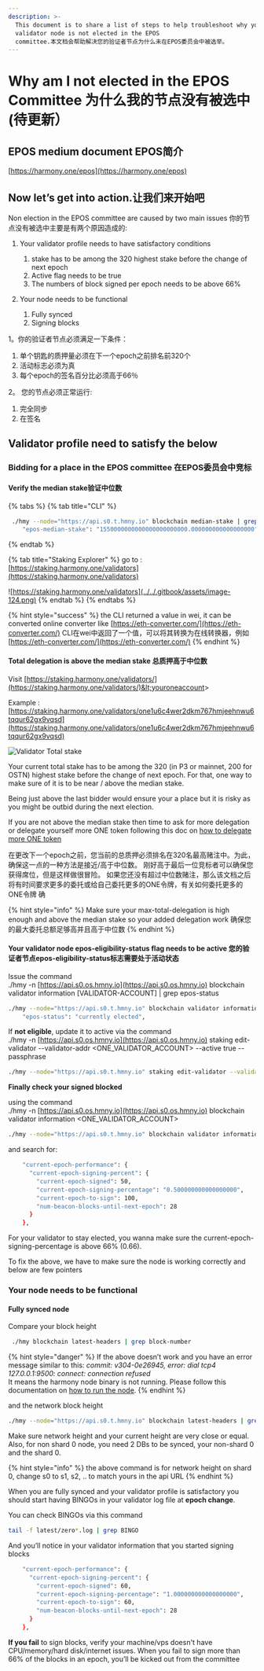 ```yaml
---
description: >-
  This document is to share a list of steps to help troubleshoot why your
  validator node is not elected in the EPOS
  committee.本文档会帮助解决您的验证者节点为什么未在EPOS委员会中被选举。
---
```


# Why am I not elected in the EPOS Committee 为什么我的节点没有被选中 \(待更新）

## EPOS medium document EPOS简介

[https://harmony.one/epos](https://harmony.one/epos)

## **Now let’s get into action.让我们来开始吧**

Non election in the EPOS committee are caused by two main issues 你的节点没有被选中主要是有两个原因造成的:

1. Your validator profile needs to have satisfactory conditions 
   1. stake has to be among the 320 highest stake before the change of next epoch
   2. Active flag needs to be true
   3. The numbers of block signed per epoch needs to be above 66%
2. Your node needs to be functional

   1. Fully synced
   2. Signing blocks

1。你的验证者节点必须满足一下条件：

1. 单个钥匙的质押量必须在下一个epoch之前排名前320个
2. 活动标志必须为真 
3. 每个epoch的签名百分比必须高于66％

2。 您的节点必须正常运行:

1. 完全同步
2. 在签名

## **Validator profile need to satisfy the below**

### Bidding for a place in the EPOS committee 在EPOS委员会中竞标

#### Verify the median stake验证中位数

{% tabs %}
{% tab title="CLI" %}
```bash
 ./hmy --node="https://api.s0.t.hmny.io" blockchain median-stake | grep median
    "epos-median-stake": "1550000000000000000000000.000000000000000000",
```
{% endtab %}

{% tab title="Staking Explorer" %}
go to : [https://staking.harmony.one/validators](https://staking.harmony.one/validators)

![https://staking.harmony.one/validators](../../.gitbook/assets/image-124.png)
{% endtab %}
{% endtabs %}

{% hint style="success" %}
the CLI returned a value in wei, it can be converted online converter like [https://eth-converter.com/](https://eth-converter.com/) CLI在wei中返回了一个值，可以将其转换为在线转换器，例如[https://eth-converter.com/](https://eth-converter.com/)
{% endhint %}

#### Total delegation is above the median stake 总质押高于中位数

Visit [https://staking.harmony.one/validators/](https://staking.harmony.one/validators/)&lt;youroneaccount&gt;

Example : [https://staking.harmony.one/validators/one1u6c4wer2dkm767hmjeehnwu6tqqur62gx9vqsd](https://staking.harmony.one/validators/one1u6c4wer2dkm767hmjeehnwu6tqqur62gx9vqsd)

![Validator Total stake](https://lh4.googleusercontent.com/NLgZVG_11gM5bVMv-17Rwsjc8-TG7nTfXuDs6tdxtUbVFgtD0uNbx39GIDoGcUXEkJhmu9s2pDTBk88ZdrdVj_N5Lz_TVDHvivMBVOlrbwV1l2Kubs1NRTvnLMi5qXlCm79sP__k)

Your current total stake has to be among the 320 \(in P3 or mainnet, 200 for OSTN\) highest stake before the change of next epoch. For that, one way to make sure of it is to be near / above the median stake.

Being just above the last bidder would ensure your a place but it is risky as you might be outbid during the next election.

If you are not above the median stake then time to ask for more delegation or delegate yourself more ONE token following this doc on [how to delegate more ONE token](https://docs.harmony.one/validators/validator/managing-your-validator/delegating-to-a-validator)

在更改下一个epoch之前，您当前的总质押必须排名在320名最高赌注中。为此，确保这一点的一种方法是接近/高于中位数。 刚好高于最后一位竞标者可以确保您获得席位，但是这样做很冒险。 如果您还没有超过中位数赌注，那么该文档之后将有时间要求更多的委托或给自己委托更多的ONE令牌，有关如何委托更多的ONE令牌 确

{% hint style="info" %}
Make sure your max-total-delegation is high enough and above the median stake so your added delegation work 确保您的最大委托总额足够高并且高于中位数
{% endhint %}

#### **Your validator node** epos-eligibility-status **flag needs to be active** 您的验证者节点epos-eligibility-status标志需要处于活动状态

Issue the command  
./hmy -n [https://api.s0.os.hmny.io](https://api.s0.os.hmny.io) blockchain validator information \[VALIDATOR-ACCOUNT\] \| grep epos-status

```bash
./hmy --node="https://api.s0.t.hmny.io" blockchain validator information  one1u6c4wer2dkm767hmjeehnwu6tqqur62gx9vqsd | grep epos-status
    "epos-status": "currently elected",
```

If **not eligible**, update it to active via the command  
./hmy -n [https://api.s0.os.hmny.io](https://api.s0.os.hmny.io) staking edit-validator --validator-addr &lt;ONE\_VALIDATOR\_ACCOUNT&gt; --active true --passphrase

```bash
./hmy --node="https://api.s0.t.hmny.io" staking edit-validator --validator-addr one1u6c4wer2dkm767hmjeehnwu6tqqur62gx9vqsd --active true --passphrase
```

**Finally check your signed blocked**

using the command  
./hmy -n [https://api.s0.os.hmny.io](https://api.s0.os.hmny.io) blockchain validator information &lt;ONE\_VALIDATOR\_ACCOUNT&gt;

```bash
./hmy --node="https://api.s0.t.hmny.io" blockchain validator information one1u6c4wer2dkm767hmjeehnwu6tqqur62gx9vqsd
```

and search for:

```bash
    "current-epoch-performance": {
      "current-epoch-signing-percent": {
        "current-epoch-signed": 50,
        "current-epoch-signing-percentage": "0.500000000000000000",
        "current-epoch-to-sign": 100,
        "num-beacon-blocks-until-next-epoch": 28
      }
    },
```

For your validator to stay elected, you wanna make sure the current-epoch-signing-percentage is above 66% \(0.66\).

To fix the above, we have to make sure the node is working correctly and below are few pointers

### Your node needs to be functional

#### Fully synced node

Compare your block height

```bash
 ./hmy blockchain latest-headers | grep block-number
```

{% hint style="danger" %}
If the above doesn’t work and you have an error message similar to this: _commit: v304-0e26945, error: dial tcp4 127.0.0.1:9500: connect: connection refused_  
It means the harmony node binary is not running. Please follow this documentation on [how to run the node](https://docs.harmony.one/validators/validator/first-time-setup/download-node-script).
{% endhint %}

and the network block height

```bash
./hmy --node="https://api.s0.t.hmny.io" blockchain latest-headers | grep blockNumber
```

Make sure network height and your current height are very close or equal. Also, for non shard 0 node, you need 2 DBs to be synced, your non-shard 0 and the shard 0.

{% hint style="info" %}
the above command is for network height on shard 0, change s0 to s1, s2, .. to match yours in the api URL
{% endhint %}

When you are fully synced and your validator profile is satisfactory you should start having BINGOs in your validator log file at **epoch change**.

You can check BINGOs via this command

```bash
tail -f latest/zero*.log | grep BINGO
```

And you’ll notice in your validator information that you started signing blocks

```bash
    "current-epoch-performance": {
      "current-epoch-signing-percent": {
        "current-epoch-signed": 60,
        "current-epoch-signing-percentage": "1.000000000000000000",
        "current-epoch-to-sign": 60,
        "num-beacon-blocks-until-next-epoch": 28
      }
    },
```

**If you fail** to sign blocks, verify your machine/vps doesn't have CPU/memory/hard disk/internet issues. When you fail to sign more than 66% of the blocks in an epoch, you’ll be kicked out from the committee

